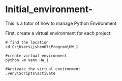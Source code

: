 # Initial_environment-
This is a tutor of how to manage Python Environment

First, create a virtual environment for each project: 


```
# find the location
cd C:\Users\jshen67\Program\HW_1

#create virtual environment 
python -m venv HW_1

#Activate the virtual environment
.venv\Scripts\activate
```
